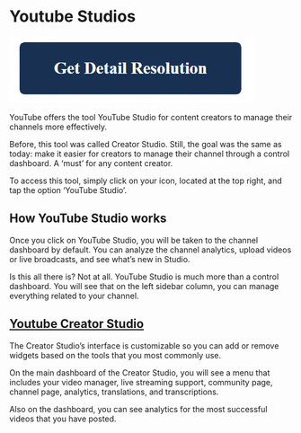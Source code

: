 # Youtube Studios


[![youtube studios](blue.png)](https://github.com/metawords/youtube.studios)

YouTube offers the tool YouTube Studio for content creators to manage their channels more effectively.

Before, this tool was called Creator Studio. Still, the goal was the same as today: make it easier for creators to manage their channel through a control dashboard. A ‘must’ for any content creator.

To access this tool, simply click on your icon, located at the top right, and tap the option ‘YouTube Studio’.

## How YouTube Studio works

Once you click on YouTube Studio, you will be taken to the channel dashboard by default. You can analyze the channel analytics, upload videos or live broadcasts, and see what’s new in Studio.

Is this all there is? Not at all. YouTube Studio is much more than a control dashboard. You will see that on the left sidebar column, you can manage everything related to your channel.

## [Youtube Creator Studio](https://github.com/metawords/youtube.creator.studio)

The Creator Studio’s interface is customizable so you can add or remove widgets based on the tools that you most commonly use.

On the main dashboard of the Creator Studio, you will see a menu that includes your video manager, live streaming support, community page, channel page, analytics, translations, and transcriptions.

Also on the dashboard, you can see analytics for the most successful videos that you have posted.

